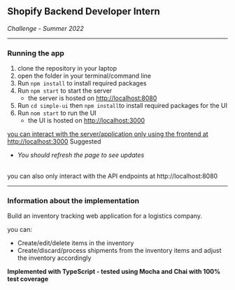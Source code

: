 ## Shopify Backend Developer Intern

_Challenge - Summer 2022_

---

### Running the app

1. clone the repository in your laptop
2. open the folder in your terminal/command line
3. Run `npm install` to install required packages
4. Run `npm start` to start the server
   - the server is hosted on [http://localhost:8080](http://localhost:8080)
5. Run `cd simple-ui` then `npm install`to install required packages for the UI
6. Run `nom start` to run the UI
   - the UI is hosted on [http://localhost:3000](http://localhost:3000)

<u>you can interact with the server/application only using the frontend at http://localhost:3000</u> Suggested
- *You should refresh the page to see updates*


<br>
you can also only interact with the API endpoints at http://localhost:8080

---

### Information about the implementation

Build an inventory tracking web application for a logistics company.

you can:

- Create/edit/delete items in the inventory
- Create/discard/process shipments from the inventory items and adjust the inventory accordingly

**Implemented with TypeScript - tested using Mocha and Chai with 100% test coverage**
